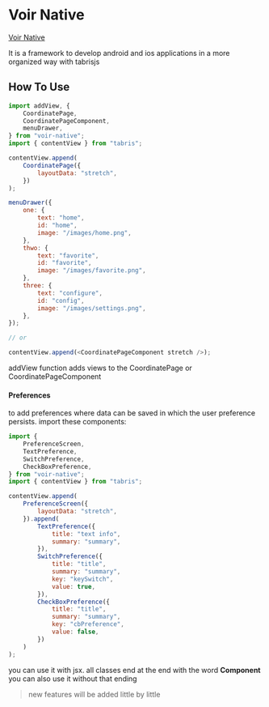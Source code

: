 # Voir Native

[Voir Native](./logo-voir.svg 'voir')

It is a framework to develop android and ios applications in a more organized way with tabrisjs

## How To Use

```javascript
import addView, {
    CoordinatePage,
    CoordinatePageComponent,
    menuDrawer,
} from "voir-native";
import { contentView } from "tabris";

contentView.append(
    CoordinatePage({
        layoutData: "stretch",
    })
);

menuDrawer({
    one: {
        text: "home",
        id: "home",
        image: "/images/home.png",
    },
    thwo: {
        text: "favorite",
        id: "favorite",
        image: "/images/favorite.png",
    },
    three: {
        text: "configure",
        id: "config",
        image: "/images/settings.png",
    },
});

// or

contentView.append(<CoordinatePageComponent stretch />);
```

addView function adds views to the CoordinatePage or CoordinatePageComponent

#### Preferences

to add preferences where data can be saved in which the user preference persists. import these components:

```javascript
import {
    PreferenceScreen,
    TextPreference,
    SwitchPreference,
    CheckBoxPreference,
} from "voir-native";
import { contentView } from "tabris";

contentView.append(
    PreferenceScreen({
        layoutData: "stretch",
    }).append(
        TextPreference({
            title: "text info",
            summary: "summary",
        }),
        SwitchPreference({
            title: "title",
            summary: "summary",
            key: "keySwitch",
            value: true,
        }),
        CheckBoxPreference({
            title: "title",
            summary: "summary",
            key: "cbPreference",
            value: false,
        })
    )
);
```

you can use it with jsx. all classes end at the end with the word **Component** you can also use it without that ending

> new features will be added little by little

